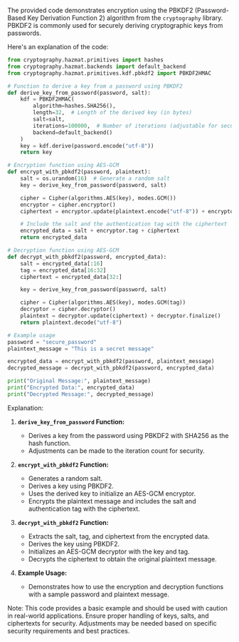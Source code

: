 The provided code demonstrates encryption using the PBKDF2 (Password-Based Key Derivation Function 2) algorithm from the `cryptography` library. PBKDF2 is commonly used for securely deriving cryptographic keys from passwords.

Here's an explanation of the code:

```python
from cryptography.hazmat.primitives import hashes
from cryptography.hazmat.backends import default_backend
from cryptography.hazmat.primitives.kdf.pbkdf2 import PBKDF2HMAC

# Function to derive a key from a password using PBKDF2
def derive_key_from_password(password, salt):
    kdf = PBKDF2HMAC(
        algorithm=hashes.SHA256(),
        length=32,  # Length of the derived key (in bytes)
        salt=salt,
        iterations=100000,  # Number of iterations (adjustable for security)
        backend=default_backend()
    )
    key = kdf.derive(password.encode("utf-8"))
    return key

# Encryption function using AES-GCM
def encrypt_with_pbkdf2(password, plaintext):
    salt = os.urandom(16)  # Generate a random salt
    key = derive_key_from_password(password, salt)

    cipher = Cipher(algorithms.AES(key), modes.GCM())
    encryptor = cipher.encryptor()
    ciphertext = encryptor.update(plaintext.encode("utf-8")) + encryptor.finalize()

    # Include the salt and the authentication tag with the ciphertext
    encrypted_data = salt + encryptor.tag + ciphertext
    return encrypted_data

# Decryption function using AES-GCM
def decrypt_with_pbkdf2(password, encrypted_data):
    salt = encrypted_data[:16]
    tag = encrypted_data[16:32]
    ciphertext = encrypted_data[32:]

    key = derive_key_from_password(password, salt)

    cipher = Cipher(algorithms.AES(key), modes.GCM(tag))
    decryptor = cipher.decryptor()
    plaintext = decryptor.update(ciphertext) + decryptor.finalize()
    return plaintext.decode("utf-8")

# Example usage
password = "secure_password"
plaintext_message = "This is a secret message"

encrypted_data = encrypt_with_pbkdf2(password, plaintext_message)
decrypted_message = decrypt_with_pbkdf2(password, encrypted_data)

print("Original Message:", plaintext_message)
print("Encrypted Data:", encrypted_data)
print("Decrypted Message:", decrypted_message)
```

Explanation:

1. **`derive_key_from_password` Function:**
   - Derives a key from the password using PBKDF2 with SHA256 as the hash function.
   - Adjustments can be made to the iteration count for security.

2. **`encrypt_with_pbkdf2` Function:**
   - Generates a random salt.
   - Derives a key using PBKDF2.
   - Uses the derived key to initialize an AES-GCM encryptor.
   - Encrypts the plaintext message and includes the salt and authentication tag with the ciphertext.

3. **`decrypt_with_pbkdf2` Function:**
   - Extracts the salt, tag, and ciphertext from the encrypted data.
   - Derives the key using PBKDF2.
   - Initializes an AES-GCM decryptor with the key and tag.
   - Decrypts the ciphertext to obtain the original plaintext message.

4. **Example Usage:**
   - Demonstrates how to use the encryption and decryption functions with a sample password and plaintext message.

Note: This code provides a basic example and should be used with caution in real-world applications. Ensure proper handling of keys, salts, and ciphertexts for security. Adjustments may be needed based on specific security requirements and best practices.
